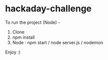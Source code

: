 # hackaday-challenge

To run the project (Node) - 

1. Clone
2. npm install 
3. Node : npm start / node server.js / nodemon

Enjoy :)
